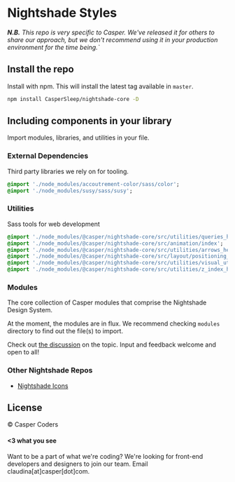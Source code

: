 # Nightshade Styles

_**N.B.** This repo is very specific to Casper. We've released it for others
to share our approach, but we don't recommend using it in your production
environment for the time being.`_

## Install the repo

Install with npm. This will install the latest tag available in `master`.

```bash
npm install CasperSleep/nightshade-core -D
```

## Including components in your library

Import modules, libraries, and utilities in your file.

### External Dependencies

Third party libraries we rely on for tooling.

```sass
@import './node_modules/accoutrement-color/sass/color';
@import './node_modules/susy/sass/susy';
```

### Utilities

Sass tools for web development

```sass
@import './node_modules/@casper/nightshade-core/src/utilities/queries_helpers';
@import './node_modules/@casper/nightshade-core/src/animation/index';
@import './node_modules/@casper/nightshade-core/src/utilities/arrows_helpers';
@import './node_modules/@casper/nightshade-core/src/layout/positioning_helpers';
@import './node_modules/@casper/nightshade-core/src/utilities/visual_utility_helpers';
@import './node_modules/@casper/nightshade-core/src/utilities/z_index_helpers';
```


### Modules

The core collection of Casper modules that comprise the Nightshade Design System.

At the moment, the modules are in flux. We recommend checking `modules` directory to find out the file(s) to import.

Check out [the discussion](https://github.com/CasperSleep/nightshade-core/issues/19) on the topic. Input and feedback welcome and open
to all!



### Other Nightshade Repos

* [Nightshade Icons](https://github.com/CasperSleep/nightshade-icons)


## License

© Casper Coders


#### <3 what you see

Want to be a part of what we're coding? We're looking for front-end developers and designers to join our team. Email claudina[at]casper[dot]com.
